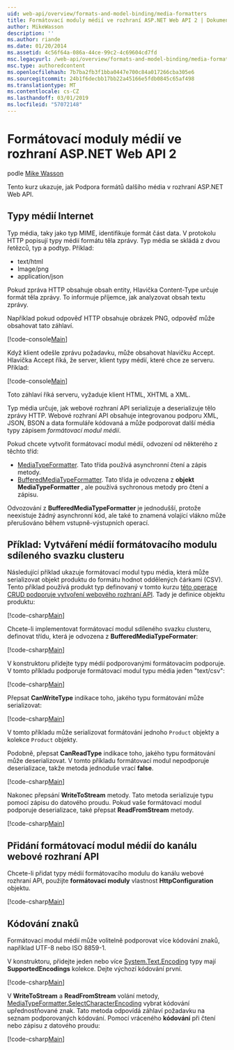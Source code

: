 ```yaml
---
uid: web-api/overview/formats-and-model-binding/media-formatters
title: Formátovací moduly médií ve rozhraní ASP.NET Web API 2 | Dokumentace Microsoftu
author: MikeWasson
description: ''
ms.author: riande
ms.date: 01/20/2014
ms.assetid: 4c56f64a-086a-44ce-99c2-4c69604cd7fd
msc.legacyurl: /web-api/overview/formats-and-model-binding/media-formatters
msc.type: authoredcontent
ms.openlocfilehash: 7b7ba2fb3f1bba0447e700c84a017266cba305e6
ms.sourcegitcommit: 24b1f6decbb17bb22a45166e5fdb0845c65af498
ms.translationtype: MT
ms.contentlocale: cs-CZ
ms.lasthandoff: 03/01/2019
ms.locfileid: "57072148"
---
```

<a name="media-formatters-in-aspnet-web-api-2"></a>Formátovací moduly médií ve rozhraní ASP.NET Web API 2
====================
podle [Mike Wasson](https://github.com/MikeWasson)

Tento kurz ukazuje, jak Podpora formátů dalšího média v rozhraní ASP.NET Web API.

## <a name="internet-media-types"></a>Typy médií Internet

Typ média, taky jako typ MIME, identifikuje formát část data. V protokolu HTTP popisují typy médií formátu těla zprávy. Typ média se skládá z dvou řetězců, typ a podtyp. Příklad:

- text/html
- Image/png
- application/json

Pokud zpráva HTTP obsahuje obsah entity, Hlavička Content-Type určuje formát těla zprávy. To informuje příjemce, jak analyzovat obsah textu zprávy.

Například pokud odpověď HTTP obsahuje obrázek PNG, odpověď může obsahovat tato záhlaví.

[!code-console[Main](media-formatters/samples/sample1.cmd)]

Když klient odešle zprávu požadavku, může obsahovat hlavičku Accept. Hlavička Accept říká, že server, klient typy médií, které chce ze serveru. Příklad:

[!code-console[Main](media-formatters/samples/sample2.cmd)]

Toto záhlaví říká serveru, vyžaduje klient HTML, XHTML a XML.

Typ média určuje, jak webové rozhraní API serializuje a deserializuje tělo zprávy HTTP. Webové rozhraní API obsahuje integrovanou podporu XML, JSON, BSON a data formuláře kódovaná a může podporovat další média typy zápisem *formátovací modul médií*.

Pokud chcete vytvořit formátovací modul médií, odvození od některého z těchto tříd:

- [MediaTypeFormatter](https://msdn.microsoft.com/library/system.net.http.formatting.mediatypeformatter.aspx). Tato třída používá asynchronní čtení a zápis metody.
- [BufferedMediaTypeFormatter](https://msdn.microsoft.com/library/system.net.http.formatting.bufferedmediatypeformatter.aspx). Tato třída je odvozena z **objekt MediaTypeFormatter** , ale používá sychronous metody pro čtení a zápisu.

Odvozování z **BufferedMediaTypeFormatter** je jednodušší, protože neexistuje žádný asynchronní kód, ale také to znamená volající vlákno může přerušováno během vstupně-výstupních operací.

## <a name="example-creating-a-csv-media-formatter"></a>Příklad: Vytváření médií formátovacího modulu sdíleného svazku clusteru

Následující příklad ukazuje formátovací modul typu média, která může serializovat objekt produktu do formátu hodnot oddělených čárkami (CSV). Tento příklad používá produkt typ definovaný v tomto kurzu [této operace CRUD podporuje vytvoření webového rozhraní API](../older-versions/creating-a-web-api-that-supports-crud-operations.md). Tady je definice objektu produktu:

[!code-csharp[Main](media-formatters/samples/sample3.cs)]

Chcete-li implementovat formátovací modul sdíleného svazku clusteru, definovat třídu, která je odvozena z **BufferedMediaTypeFormater**:

[!code-csharp[Main](media-formatters/samples/sample4.cs)]

V konstruktoru přidejte typy médií podporovanými formátovacím podporuje. V tomto příkladu podporuje formátovací modul typu média jeden &quot;text/csv&quot;:

[!code-csharp[Main](media-formatters/samples/sample5.cs)]

Přepsat **CanWriteType** indikace toho, jakého typu formátování může serializovat:

[!code-csharp[Main](media-formatters/samples/sample6.cs)]

V tomto příkladu může serializovat formátování jednoho `Product` objekty a kolekce `Product` objekty.

Podobně, přepsat **CanReadType** indikace toho, jakého typu formátování může deserializovat. V tomto příkladu formátovací modul nepodporuje deserializace, takže metoda jednoduše vrací **false**.

[!code-csharp[Main](media-formatters/samples/sample7.cs)]

Nakonec přepsání **WriteToStream** metody. Tato metoda serializuje typu pomocí zápisu do datového proudu. Pokud vaše formátovací modul podporuje deserializace, také přepsat **ReadFromStream** metody.

[!code-csharp[Main](media-formatters/samples/sample8.cs)]

## <a name="adding-a-media-formatter-to-the-web-api-pipeline"></a>Přidání formátovací modul médií do kanálu webové rozhraní API

Chcete-li přidat typy médií formátovacího modulu do kanálu webové rozhraní API, použijte **formátovací moduly** vlastnost **HttpConfiguration** objektu.

[!code-csharp[Main](media-formatters/samples/sample9.cs)]

## <a name="character-encodings"></a>Kódování znaků

Formátovací modul médií může volitelně podporovat více kódování znaků, například UTF-8 nebo ISO 8859-1.

V konstruktoru, přidejte jeden nebo více [System.Text.Encoding](https://msdn.microsoft.com/library/system.text.encoding.aspx) typy mají **SupportedEncodings** kolekce. Dejte výchozí kódování první.

[!code-csharp[Main](media-formatters/samples/sample10.cs?highlight=6-7)]

V **WriteToStream** a **ReadFromStream** volání metody, [MediaTypeFormatter.SelectCharacterEncoding](https://msdn.microsoft.com/library/hh969054.aspx) vybrat kódování upřednostňované znak. Tato metoda odpovídá záhlaví požadavku na seznam podporovaných kódování. Pomocí vráceného **kódování** při čtení nebo zápisu z datového proudu:

[!code-csharp[Main](media-formatters/samples/sample11.cs?highlight=3,5)]
